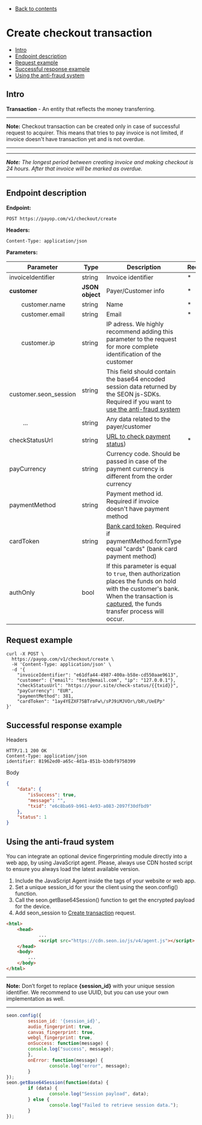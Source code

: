 * [Back to contents](../Readme.md#contents)

# Create checkout transaction

* [Intro](#intro)
* [Endpoint description](#endpoint-description)
* [Request example](#request-example)
* [Successful response example](#successful-response-example)
* [Using the anti-fraud system](#using-the-anti-fraud-system)

## Intro

**Transaction** - An entity that reflects the money transferring.

----
**Note:** Checkout transaction can be created only in case of successful request to acquirer. 
This means that tries to pay invoice is not limited, if invoice doesn't have transaction yet and is not overdue.

----

----
***Note:** The longest period between creating invoice and making checkout is 24 hours. After that invoice will be marked as overdue.*

----

## Endpoint description

**Endpoint:**

    POST https://payop.com/v1/checkout/create
    
**Headers:**

    Content-Type: application/json

**Parameters:**

Parameter                       | Type            | Description                                                                                                                                                                                                                                                        | Required |
--------------------------------|-----------------|--------------------------------------------------------------------------------------------------------------------------------------------------------------------------------------------------------------------------------------------------------------------|----------|
invoiceIdentifier               | string          | Invoice identifier                                                                                                                                                                                                                                                 | *        |
**customer**                    | **JSON object** | Payer/Customer info                                                                                                                                                                                                                                                | *        |
&emsp;&emsp;customer.name       | string          | Name                                                                                                                                                                                                                                                              | *        |
&emsp;&emsp;customer.email      | string          | Email                                                                                                                                                                                                                                                              | *        |
&emsp;&emsp;customer.ip         | string          | IP adress. We highly recommend adding this parameter to the request for more complete identification of the customer                                                                                                                                               |          |
&emsp;&emsp;customer.seon_session | string          | This field should contain the base64 encoded session data returned by the SEON js-SDKs. Required if you want to [use the anti-fraud system](#using-the-anti-fraud-system) |          |
&emsp;&emsp; ...                | string          | Any data related to the payer/customer                                                                                                                                                                                                                             |          |
checkStatusUrl                  | string          | [URL to check payment status](checkInvoiceStatus.md))                                                                                                                                                                                                              | *        |
payCurrency                     | string          | Currency code. Should be passed in case of the payment currency is different from the order currency                                                                                                                                                               |          |
paymentMethod                   | string          | Payment method id. Required if invoice doesn't have payment method                                                                                                                                                                                                 |          |
cardToken                       | string          | [Bank card token](createCardToken.md). Required if paymentMethod.formType equal "cards" (bank card payment method)                                                                                                                                                 |          |
authOnly                        | bool            | If this parameter is equal to `true`, then authorization places the funds on hold with the customer's bank. When the transaction is [captured](captureTransaction.md), the funds transfer process will occur.                                                      |          |


## Request example

```shell script
curl -X POST \
  https://payop.com/v1/checkout/create \
  -H 'Content-Type: application/json' \
  -d '{
	"invoiceIdentifier": "e61dfa44-4987-400a-b58e-cd550aae9613",
	"customer": {"email": "test@email.com", "ip": "127.0.0.1"},
	"checkStatusUrl": "https://your.site/check-status/{{txid}}",
	"payCurrency": "EUR",
	"paymentMethod": 381,
	"cardToken": "1ay4YEZXF75BTraFw\/sPJ9iMJVOr\/bR\/UeEPp"
}'
```

## Successful response example
Headers
```
HTTP/1.1 200 OK
Content-Type: application/json
identifier: 81962ed0-a65c-4d1a-851b-b3dbf9750399
```

Body
```json
{
    "data": {
        "isSuccess": true,
        "message": "",
        "txid": "e6c8ba69-b961-4e93-a083-2097f30dfbd9"
    },
    "status": 1
}
```

## Using the anti-fraud system

You can integrate an optional device fingerprinting module directly into a web app, by using JavaScript agent. Please, always use CDN hosted script to ensure you always load the latest available version.
	
1. Include the JavaScript Agent inside the <head> tags of your website or web app.
2. Set a unique session_id for your the client using the seon.config() function.
3. Call the seon.getBase64Session() function to get the encrypted payload for the device.
4. Add seon_session to [Create transaction](createCheckoutTransaction.md#endpoint-description) request.
	
```html
<html>
	<head>
    		...
    		<script src="https://cdn.seon.io/js/v4/agent.js"></script>
  	</head>
  	<body>
    	...
  	</body>
</html>
```
----
**Note:** Don’t forget to replace **{session_id}** with your unique session identifier. We recommend to use UUID, but you can use your own implementation as well.

----
```js
seon.config({
        session_id: '{session_id}',
        audio_fingerprint: true,
        canvas_fingerprint: true,
        webgl_fingerprint: true,
        onSuccess: function(message) {
		console.log("success", message);
        },
        onError: function(message) {
            	console.log("error", message);
        }
});
seon.getBase64Session(function(data) {
        if (data) {
                console.log("Session payload", data);
        } else {
                console.log("Failed to retrieve session data.");
        }
});

```
